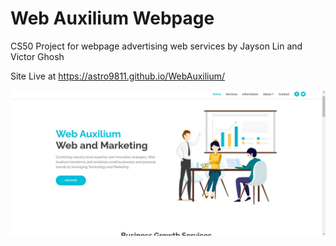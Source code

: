 # Web Auxilium Webpage

CS50 Project for webpage advertising web services by Jayson Lin and Victor Ghosh

Site Live at https://astro9811.github.io/WebAuxilium/

<img src="images/webAuxilium.jpg" width = '800'> 
